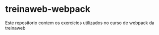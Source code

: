 # treinaweb-webpack
Este repositorio contem os exercícios utilizados no curso de webpack da treinaweb
